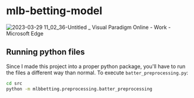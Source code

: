 # mlb-betting-model

![2023-03-29 11_02_36-Untitled _ Visual Paradigm Online - Work - Microsoft​ Edge](https://user-images.githubusercontent.com/29851231/228599081-278a6b6e-898f-4a5c-b8a5-7887da673ac8.png)


## Running python files

Since I made this project into a proper python package, you'll have to run the files a different way than normal. To execute `batter_preprocessing.py`:

```sh
cd src
python -m mlbbetting.preprocessing.batter_preprocessing
```